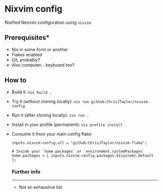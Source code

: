 # Nixvim config

Nixified Neovim configuration using `nixvim`.

## Prerequisites*
- Nix in some form or another
- Flakes enabled
- Git, probably?
- Also computer... keyboard too?

## How to
- Build it: `nix build .`
- Try it (without cloning locally): `nix run github:ChrisJTaylor/nixvim-config`
- Run it (after cloning locally): `nix run .`
- Install in your profile (permanent): `nix profile install .`
- Consume it from your main config flake:
  ```
  inputs.nixvim-config.url = "github:ChrisJTaylor/nixvim-flake";

  # Inside your `home.packages` or `environment.systemPackages`
  home.packages = [ inputs.nixvim-config.packages.${system}.default ];
  ```
  
  ### Further info
  [Nixvim documentation]: https://nix-community.github.io/nixvim/index.html
  [Nixos]: https://nixos.org/
  [Nix first steps]: https://nix.dev/tutorials/first-steps/
  
  ------------------------
  * Not an exhaustive list
